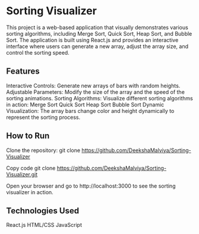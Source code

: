 # Sorting Visualizer

This project is a web-based application that visually demonstrates various sorting algorithms, including Merge Sort, Quick Sort, Heap Sort, and Bubble Sort. The application is built using React.js and provides an interactive interface where users can generate a new array, adjust the array size, and control the sorting speed.

## Features
  Interactive Controls: Generate new arrays of bars with random heights.
  Adjustable Parameters: Modify the size of the array and the speed of the sorting animations.
  Sorting Algorithms: Visualize different sorting algorithms in action:
    Merge Sort
    Quick Sort
    Heap Sort
    Bubble Sort
  Dynamic Visualization: The array bars change color and height dynamically to represent the sorting process.

## How to Run
Clone the repository:
git clone https://github.com/DeekshaMalviya/Sorting-Visualizer

Copy code
git clone https://github.com/DeekshaMalviya/Sorting-Visualizer.git

Open your browser and go to http://localhost:3000 to see the sorting visualizer in action.

## Technologies Used
React.js
HTML/CSS
JavaScript
